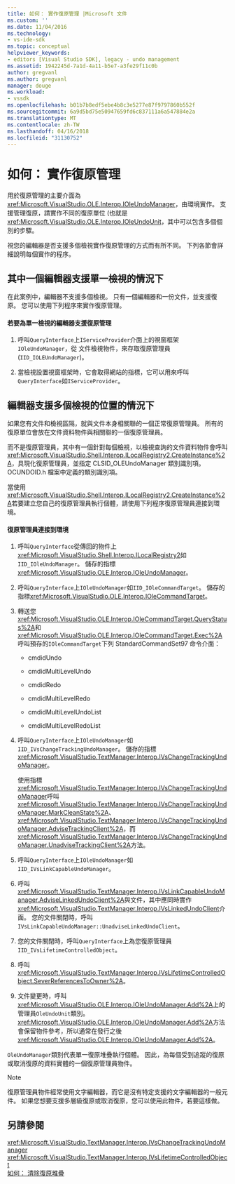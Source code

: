 ```yaml
---
title: 如何： 實作復原管理 |Microsoft 文件
ms.custom: ''
ms.date: 11/04/2016
ms.technology:
- vs-ide-sdk
ms.topic: conceptual
helpviewer_keywords:
- editors [Visual Studio SDK], legacy - undo management
ms.assetid: 1942245d-7a1d-4a11-b5e7-a3fe29f11c0b
author: gregvanl
ms.author: gregvanl
manager: douge
ms.workload:
- vssdk
ms.openlocfilehash: b01b7b8edf5ebe4b8c3e5277e87f9797860b552f
ms.sourcegitcommit: 6a9d5bd75e50947659fd6c837111a6a547884e2a
ms.translationtype: MT
ms.contentlocale: zh-TW
ms.lasthandoff: 04/16/2018
ms.locfileid: "31130752"
---
```

# <a name="how-to-implement-undo-management"></a>如何： 實作復原管理
用於復原管理的主要介面為<xref:Microsoft.VisualStudio.OLE.Interop.IOleUndoManager>，由環境實作。 支援管理復原，請實作不同的復原單位 (也就是<xref:Microsoft.VisualStudio.OLE.Interop.IOleUndoUnit>，其中可以包含多個個別的步驟。  
  
 視您的編輯器是否支援多個檢視實作復原管理的方式而有所不同。 下列各節會詳細說明每個實作的程序。  
  
## <a name="cases-where-an-editor-supports-a-single-view"></a>其中一個編輯器支援單一檢視的情況下  
 在此案例中，編輯器不支援多個檢視。 只有一個編輯器和一份文件，並支援復原。 您可以使用下列程序來實作復原管理。  
  
#### <a name="to-support-undo-management-for-a-single-view-editor"></a>若要為單一檢視的編輯器支援復原管理  
  
1.  呼叫`QueryInterface`上`IServiceProvider`介面上的視窗框架`IOleUndoManager`，從 文件檢視物件，來存取復原管理員 (`IID_IOLEUndoManager`)。  
  
2.  當檢視設置視窗框架時，它會取得網站的指標，它可以用來呼叫`QueryInterface`如`IServiceProvider`。  
  
## <a name="cases-where-an-editor-supports-multiple-views"></a>編輯器支援多個檢視的位置的情況下  
 如果您有文件和檢視區隔，就與文件本身相關聯的一個正常復原管理員。 所有的復原單位會放在文件資料物件與相關聯的一個復原管理員。  
  
 而不是復原管理員，其中有一個針對每個檢視，以檢視查詢的文件資料物件會呼叫<xref:Microsoft.VisualStudio.Shell.Interop.ILocalRegistry2.CreateInstance%2A>，具現化復原管理員，並指定 CLSID_OLEUndoManager 類別識別項。 OCUNDOID.h 檔案中定義的類別識別項。  
  
 當使用<xref:Microsoft.VisualStudio.Shell.Interop.ILocalRegistry2.CreateInstance%2A>若要建立您自己的復原管理員執行個體，請使用下列程序復原管理員連接到環境。  
  
#### <a name="to-hook-your-undo-manager-into-the-environment"></a>復原管理員連接到環境  
  
1.  呼叫`QueryInterface`從傳回的物件上<xref:Microsoft.VisualStudio.Shell.Interop.ILocalRegistry2>如`IID_IOleUndoManager`。 儲存的指標<xref:Microsoft.VisualStudio.OLE.Interop.IOleUndoManager>。  
  
2.  呼叫`QueryInterface`上`IOleUndoManager`如`IID_IOleCommandTarget`。 儲存的指標<xref:Microsoft.VisualStudio.OLE.Interop.IOleCommandTarget>。  
  
3.  轉送您<xref:Microsoft.VisualStudio.OLE.Interop.IOleCommandTarget.QueryStatus%2A>和<xref:Microsoft.VisualStudio.OLE.Interop.IOleCommandTarget.Exec%2A>呼叫預存的`IOleCommandTarget`下列 StandardCommandSet97 命令介面：  
  
    -   cmdidUndo  
  
    -   cmdidMultiLevelUndo  
  
    -   cmdidRedo  
  
    -   cmdidMultiLevelRedo  
  
    -   cmdidMultiLevelUndoList  
  
    -   cmdidMultiLevelRedoList  
  
4.  呼叫`QueryInterface`上`IOleUndoManager`如`IID_IVsChangeTrackingUndoManager`。 儲存的指標<xref:Microsoft.VisualStudio.TextManager.Interop.IVsChangeTrackingUndoManager>。  
  
     使用指標<xref:Microsoft.VisualStudio.TextManager.Interop.IVsChangeTrackingUndoManager>呼叫<xref:Microsoft.VisualStudio.TextManager.Interop.IVsChangeTrackingUndoManager.MarkCleanState%2A>、 <xref:Microsoft.VisualStudio.TextManager.Interop.IVsChangeTrackingUndoManager.AdviseTrackingClient%2A>，而<xref:Microsoft.VisualStudio.TextManager.Interop.IVsChangeTrackingUndoManager.UnadviseTrackingClient%2A>方法。  
  
5.  呼叫`QueryInterface`上`IOleUndoManager`如`IID_IVsLinkCapableUndoManager`。  
  
6.  呼叫<xref:Microsoft.VisualStudio.TextManager.Interop.IVsLinkCapableUndoManager.AdviseLinkedUndoClient%2A>與文件，其中應同時實作<xref:Microsoft.VisualStudio.TextManager.Interop.IVsLinkedUndoClient>介面。 您的文件關閉時，呼叫`IVsLinkCapableUndoManager::UnadviseLinkedUndoClient`。  
  
7.  您的文件關閉時，呼叫`QueryInterface`上為您復原管理員`IID_IVsLifetimeControlledObject`。  
  
8.  呼叫 <xref:Microsoft.VisualStudio.TextManager.Interop.IVsLifetimeControlledObject.SeverReferencesToOwner%2A>。  
  
9. 文件變更時，呼叫<xref:Microsoft.VisualStudio.OLE.Interop.IOleUndoManager.Add%2A>上的管理員`OleUndoUnit`類別。 <xref:Microsoft.VisualStudio.OLE.Interop.IOleUndoManager.Add%2A>方法會保留物件參考，所以通常在發行之後<xref:Microsoft.VisualStudio.OLE.Interop.IOleUndoManager.Add%2A>。  
  
 `OleUndoManager`類別代表單一復原堆疊執行個體。 因此，為每個受到追蹤的復原或取消復原的資料實體的一個復原管理員物件。  
  
> [!NOTE]
>  復原管理員物件經常使用文字編輯器，而它是沒有特定支援的文字編輯器的一般元件。 如果您想要支援多層級復原或取消復原，您可以使用此物件，若要這樣做。  
  
## <a name="see-also"></a>另請參閱  
 <xref:Microsoft.VisualStudio.TextManager.Interop.IVsChangeTrackingUndoManager>   
 <xref:Microsoft.VisualStudio.TextManager.Interop.IVsLifetimeControlledObject>   
 [如何： 清除復原堆疊](../extensibility/how-to-clear-the-undo-stack.md)